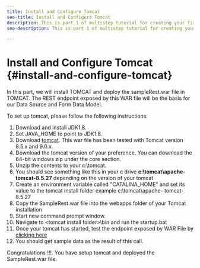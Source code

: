 ```yaml
---
title: Install and Configure Tomcat
seo-title: Install and Configure Tomcat
description: This is part 1 of multistep tutorial for creating your first interactive communications document.In this part, we will install TOMCAT and deploy the sampleRest.war file in TOMCAT. The REST endpoint exposed by this WAR file will be the basis for our Data Source and Form Data Model.
seo-description: This is part 1 of multistep tutorial for creating your first interactive communications document.In this part, we will install TOMCAT and deploy the sampleRest.war file in TOMCAT. The REST endpoint exposed by this WAR file will be the basis for our Data Source and Form Data Model.

---
```


# Install and Configure Tomcat {#install-and-configure-tomcat}

In this part, we will install TOMCAT and deploy the sampleRest.war file in TOMCAT. The REST endpoint exposed by this WAR file will be the basis for our Data Source and Form Data Model.

To set up tomcat, please follow the following instructions:

1. Download and install JDK1.8.
2. Set JAVA_HOME to point to JDK1.8.
3. Download [tomcat](https://tomcat.apache.org/). This war file has been tested with Tomcat version 8.5.x and 9.0.x.
4. Download the tomcat version of your preference. You can download the 64-bit windows zip under the core section.
5. Unzip the contents to your c:\tomcat.
6. You should see something like this in your c drive **c:\tomcat\apache-tomcat-8.5.27** depending on the version of your tomcat
7. Create an environment variable called "CATALINA_HOME" and set its value to the tomcat install folder example c:\tomcat\apache- tomcat-8.5.27
8. Copy the SampleRest.war file into the webapps folder of your Tomcat installation
9. Start new command prompt window.
10. Navigate to &lt;tomcat install folder&gt;\bin and run the startup.bat
11. Once your tomcat has started, test the endpoint exposed by WAR File by [clicking here](http://localhost:8080/SampleRest/webapi/getStatement/9586)
12. You should get sample data as the result of this call.

Congratulations !!!. You have setup tomcat and deployed the SampleRest.war file.
